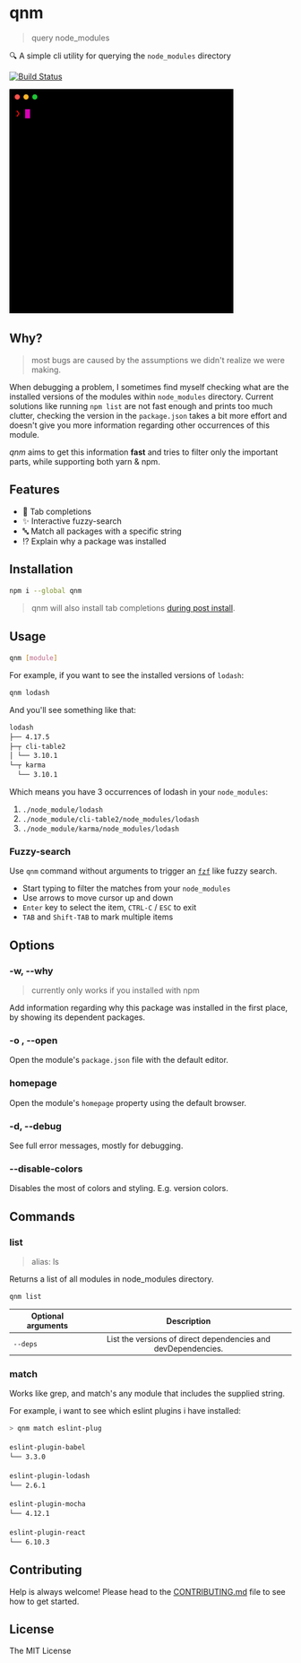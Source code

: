 # qnm

> query node_modules

:mag: A simple cli utility for querying the `node_modules` directory

[![Build Status](https://circleci.com/gh/ranyitz/qnm/tree/master.svg?style=shield&circle-token=44b1fb1aa4b5bd58b977bda99d94d1be137ecbc3)](https://circleci.com/gh/ranyitz/qnm)

<img src="./assets/fuzzy-search.gif" alt="fuzzy-search" width="400px" height="400px" />

## Why?

> most bugs are caused by the assumptions we didn't realize we were making.

When debugging a problem, I sometimes find myself checking what are the installed versions of the modules within `node_modules` directory. Current solutions like running `npm list` are not fast enough and prints too much clutter, checking the version in the `package.json` takes a bit more effort and doesn't give you more information regarding other occurrences of this module.

_qnm_ aims to get this information **fast** and tries to filter only the important parts, while supporting both yarn & npm.

## Features

*   :speech_balloon: Tab completions
*   :sparkles: Interactive fuzzy-search
*   :abc: Match all packages with a specific string
*   :interrobang: Explain why a package was installed

## Installation

```bash
npm i --global qnm
```

> qnm will also install tab completions [during post install](https://github.com/mklabs/node-tabtab#tabtab-install---auto).

## Usage

```bash
qnm [module]
```

For example, if you want to see the installed versions of `lodash`:

```bash
qnm lodash
```

And you'll see something like that:

```bash
lodash
├── 4.17.5
├─┬ cli-table2
│ └── 3.10.1
└─┬ karma
  └── 3.10.1
```

Which means you have 3 occurrences of lodash in your `node_modules`:

1.  `./node_module/lodash`
2.  `./node_module/cli-table2/node_modules/lodash`
3.  `./node_module/karma/node_modules/lodash`

### Fuzzy-search

Use `qnm` command without arguments to trigger an [`fzf`](https://github.com/junegunn/fzf) like fuzzy search.

* Start typing to filter the matches from your `node_modules`
* Use arrows to move cursor up and down
* `Enter` key to select the item, `CTRL-C` / `ESC` to exit
* `TAB` and `Shift-TAB` to mark multiple items

## Options

### -w, --why

> currently only works if you installed with npm

Add information regarding why this package was installed in the first place, by showing its dependent packages.

### -o , --open

Open the module's `package.json` file with the default editor.

### homepage

Open the module's `homepage` property using the default browser.

### -d, --debug

See full error messages, mostly for debugging.

### --disable-colors

Disables the most of colors and styling. E.g. version colors.

## Commands

### list

> alias: ls

Returns a list of all modules in node_modules directory.

```bash
qnm list
```

| Optional arguments |                          Description                          |
| ------------------ | :-----------------------------------------------------------: |
| `--deps`           | List the versions of direct dependencies and devDependencies. |

### match

Works like grep, and match's any module that includes the supplied string.

For example, i want to see which eslint plugins i have installed:

```bash
> qnm match eslint-plug

eslint-plugin-babel
└── 3.3.0

eslint-plugin-lodash
└── 2.6.1

eslint-plugin-mocha
└── 4.12.1

eslint-plugin-react
└── 6.10.3
```

## Contributing

Help is always welcome! Please head to the [CONTRIBUTING.md](./CONTRIBUTING.md) file to see how to get started.

## License

The MIT License
